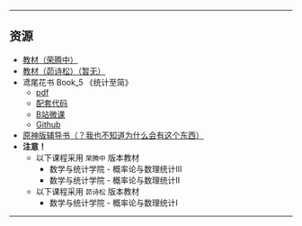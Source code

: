 <!--
## 课程总览  
- 难度评分 Nan / 10 （0 份）  
- 实用评分 Nan / 10 （0 份）  
-->

---

## 资源  
- [教材（荣腾中）](https://file.uhsea.com/2403/7f5e3ff4e5cdf77ac1e64bd4a63d6e72ED.pdf)  
- [教材（茆诗松）（暂无）]()  
- 鸢尾花书 Book_5 《统计至简》  
    - [pdf](https://file.uhsea.com/2403/26499e87bc38e40b0f6152c9bbe61496IG.pdf)  
    - [配套代码](https://file.uhsea.com/2403/593efd0e31db23fbcbbb02704eab4b67W2.zip)  
    - [B站微课](https://space.bilibili.com/513194466)  
    - [Github](https://github.com/Visualize-ML/Book5_Essentials-of-Probability-and-Statistics)  
- [原神版辅导书（？我也不知道为什么会有这个东西）](https://file.uhsea.com/2403/9c044ec45fdee25c3d8c84c526f6d0f7Z0.pdf)  
- **注意！**  
    - 以下课程采用 `荣腾中` 版本教材  
        - 数学与统计学院 - 概率论与数理统计Ⅲ  
        - 数学与统计学院 - 概率论与数理统计Ⅱ  
    - 以下课程采用 `茆诗松` 版本教材  
        - 数学与统计学院 - 概率论与数理统计Ⅰ  

---

<!--
## 教师们  
- #### 黎雅莲  
    - 内容评分 10/10 （1 份）  
    - 分数评分 10/10 （1 份）  
    - 对该老师的评价：  
        `
        数院美貌与实力并存的老师，概率论与数理统计课程小组人气大top！但是老师不喜欢回消息，但是还是满昏！
        `  
- #### 曹术存  
    - 内容评分 10/10 （1 份）  
    - 分数评分 10/10 （1 份）  
    - 对该老师的评价：  
        `
        曹术存老师是我就读三年以来遇到的讲课水平最高的老师，讲课特别特别有逻辑，把整门课涉及到的知识点能够前后勾连起来，还能把相关理论为什么提出和产生讲得很清楚，这对于一门抽象的数学学科来说真的很厉害，甚至曹术存老师还影响了我后来所有课程的学习方式。但是不适合不喜欢上课喜欢自主学习的同学，因为签到方式很严格，不可能可以逃过去。
        ` @ LXH  
-->